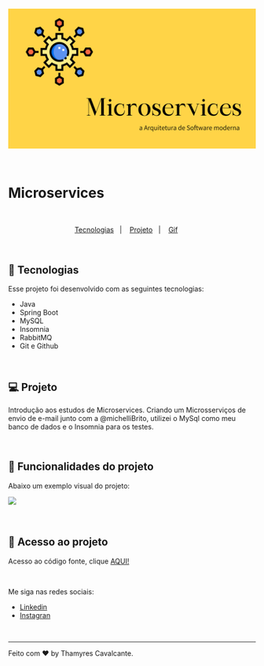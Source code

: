 ![](geral/Capa.png)

<br>

# Microservices

<br>

<p align="center">
  <a href="#-tecnologias">Tecnologias</a>&nbsp;&nbsp;&nbsp;|&nbsp;&nbsp;&nbsp;  
  <a href="#-projeto">Projeto</a>&nbsp;&nbsp;&nbsp;|&nbsp;&nbsp;&nbsp;  
  <a href="#-gif">Gif</a>&nbsp;&nbsp;&nbsp;&nbsp;&nbsp;&nbsp;
</p>

<br>


## 🚀 Tecnologias

Esse projeto foi desenvolvido com as seguintes tecnologias:

- Java
- Spring Boot
- MySQL
- Insomnia
- RabbitMQ
- Git e Github

<br>

## 💻 Projeto

Introdução aos estudos de Microservices.
Criando um Microsserviços de envio de e-mail junto com a @michelliBrito, utilizei o MySql como meu banco de dados e o Insomnia para os testes.

<br>



## 🔨 Funcionalidades do projeto

Abaixo um exemplo visual do projeto:

![](geral/microservices%20-%20email.gif)


<br>

## 📁 Acesso ao projeto

Acesso ao código fonte, clique [AQUI!](https://github.com/Thamyresmya/Microservices-Email)



<br>

Me siga nas redes sociais:
- [Linkedin](https://www.linkedin.com/in/thamyrescavalcante/)
- [Instagran](https://www.instagram.com/thamyres__cavalcante/)

<br>

---

Feito com ♥ by Thamyres Cavalcante.



